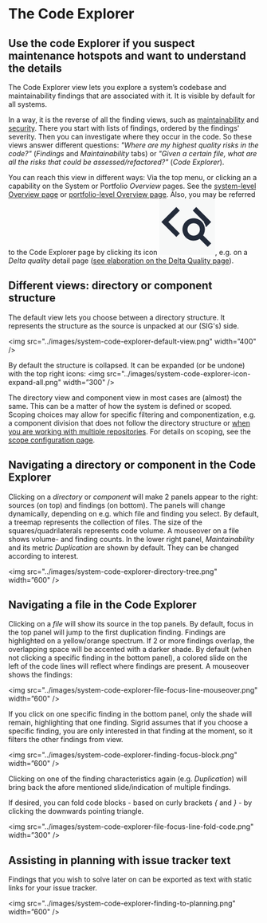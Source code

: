 # The Code Explorer

## Use the code Explorer if you suspect maintenance hotspots and want to understand the details
The Code Explorer view lets you explore a system’s codebase and maintainability findings that are associated with it. It is visible by default for all systems. 

In a way, it is the reverse of all the finding views, such as [maintainability](system-maintainability.md) and [security](system-security.md). There you start with lists of findings, ordered by the findings' severity. Then you can investigate where they occur in the code. So these views answer different questions: *"Where are my highest quality risks in the code?"* (*Findings* and *Maintainability* tabs) or *"Given a certain file, what are all the risks that could be assessed/refactored?"* (*Code Explorer*). 

You can reach this view in different ways: Via the top menu, or clicking an a capability on the System or Portfolio *Overview* pages. See the [system-level Overview page](system-overview.md#navigating-to-capabilities) or [portfolio-level Overview page](portfolio-overview.md#navigating-to-capabilities). Also, you may be referred to the Code Explorer page by clicking its icon <img src="../images/system-code-explorer-icon.png" class="inline" />, e.g. on a *Delta quality* detail page ([see elaboration on the Delta Quality page](system-delta-quality.md#navigating-to-the-code-explorer)). 

## Different views: directory or component structure
The default view lets you choose between a directory structure. It represents the structure as the source is unpacked at our (SIG's) side.   

<img src="../images/system-code-explorer-default-view.png" width=”400" />

By default the structure is collapsed. It can be expanded (or be undone) with the top right icons:
<img src="../images/system-code-explorer-icon-expand-all.png" width=”300" />

The directory view and component view in most cases are (almost) the same. This can be a matter of how the system is defined or scoped. Scoping choices may allow for specific filtering and componentization, e.g. a component division that does not follow the directory structure or [when you are working with multiple repositories](faq.md#we-have-a-multi-repo-project-can-i-still-use-sigrid-ci). For details on scoping, see the [scope configuration page](../reference/analysis-scope-configuration.md).

## Navigating a directory or component in the Code Explorer
Clicking on a *directory* or *component* will make 2 panels appear to the right: sources (on top) and findings (on bottom). The panels will change dynamically, depending on e.g. which file and finding you select. By default, a treemap represents the collection of files. The size of the squares/quadrilaterals represents code volume. A mouseover on a file shows volume- and finding counts. In the lower right panel, *Maintainability* and its metric *Duplication* are shown by default. They can be changed according to interest. 

<img src="../images/system-code-explorer-directory-tree.png" width=”600" />

## Navigating a file in the Code Explorer
Clicking on a *file* will show its source in the top panels. By default, focus in the top panel will jump to the first duplication finding. Findings are highlighted on a yellow/orange spectrum. If 2 or more findings overlap, the overlapping space will be accented with a darker shade. By default (when not clicking a specific finding in the bottom panel), a colored slide on the left of the code lines will reflect where findings are present. A mouseover shows the findings:

<img src="../images/system-code-explorer-file-focus-line-mouseover.png" width=”600" />

If you click on one specific finding in the bottom panel, only the shade will remain, highlighting that one finding. Sigrid assumes that if you choose a specific finding, you are only interested in that finding at the moment, so it filters the other findings from view. 

<img src="../images/system-code-explorer-finding-focus-block.png" width=”600" />

Clicking on one of the finding characteristics again (e.g. *Duplication*) will bring back the afore mentioned slide/indication of multiple findings.

If desired, you can fold code blocks - based on curly brackets *{* and *}* - by clicking the downwards pointing triangle.

<img src="../images/system-code-explorer-file-focus-line-fold-code.png" width=”300" />



## Assisting in planning with issue tracker text 
Findings that you wish to solve later on can be exported as text with static links for your issue tracker.

<img src="../images/system-code-explorer-finding-to-planning.png" width=”600" />
